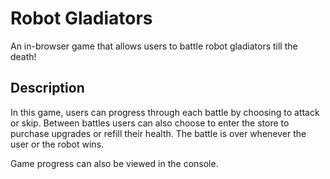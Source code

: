 # Robot Gladiators
An in-browser game that allows users to battle robot gladiators till the death!

## Description
In this game, users can progress through each battle by choosing to attack or skip. Between battles users can also choose to enter the store to purchase upgrades or refill their health. The battle is over whenever the user or the robot wins. 

Game progress can also be viewed in the console.